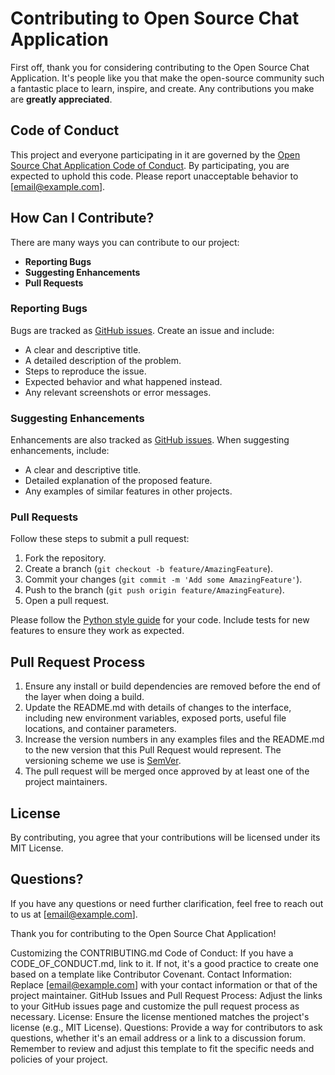 # Contributing to Open Source Chat Application

First off, thank you for considering contributing to the Open Source Chat Application. It's people like you that make the open-source community such a fantastic place to learn, inspire, and create. Any contributions you make are **greatly appreciated**.

## Code of Conduct

This project and everyone participating in it are governed by the [Open Source Chat Application Code of Conduct](CODE_OF_CONDUCT.md). By participating, you are expected to uphold this code. Please report unacceptable behavior to [email@example.com].

## How Can I Contribute?

There are many ways you can contribute to our project:

- **Reporting Bugs**
- **Suggesting Enhancements**
- **Pull Requests**

### Reporting Bugs

Bugs are tracked as [GitHub issues](https://github.com/yourusername/open-source-chat-app/issues). Create an issue and include:

- A clear and descriptive title.
- A detailed description of the problem.
- Steps to reproduce the issue.
- Expected behavior and what happened instead.
- Any relevant screenshots or error messages.

### Suggesting Enhancements

Enhancements are also tracked as [GitHub issues](https://github.com/yourusername/open-source-chat-app/issues). When suggesting enhancements, include:

- A clear and descriptive title.
- Detailed explanation of the proposed feature.
- Any examples of similar features in other projects.

### Pull Requests

Follow these steps to submit a pull request:

1. Fork the repository.
2. Create a branch (`git checkout -b feature/AmazingFeature`).
3. Commit your changes (`git commit -m 'Add some AmazingFeature'`).
4. Push to the branch (`git push origin feature/AmazingFeature`).
5. Open a pull request.

Please follow the [Python style guide](https://www.python.org/dev/peps/pep-0008/) for your code. Include tests for new features to ensure they work as expected.

## Pull Request Process

1. Ensure any install or build dependencies are removed before the end of the layer when doing a build.
2. Update the README.md with details of changes to the interface, including new environment variables, exposed ports, useful file locations, and container parameters.
3. Increase the version numbers in any examples files and the README.md to the new version that this Pull Request would represent. The versioning scheme we use is [SemVer](http://semver.org/).
4. The pull request will be merged once approved by at least one of the project maintainers.

## License

By contributing, you agree that your contributions will be licensed under its MIT License.

## Questions?

If you have any questions or need further clarification, feel free to reach out to us at [email@example.com].

Thank you for contributing to the Open Source Chat Application!


Customizing the CONTRIBUTING.md
Code of Conduct: If you have a CODE_OF_CONDUCT.md, link to it. If not, it's a good practice to create one based on a template like Contributor Covenant.
Contact Information: Replace [email@example.com] with your contact information or that of the project maintainer.
GitHub Issues and Pull Request Process: Adjust the links to your GitHub issues page and customize the pull request process as necessary.
License: Ensure the license mentioned matches the project's license (e.g., MIT License).
Questions: Provide a way for contributors to ask questions, whether it's an email address or a link to a discussion forum.
Remember to review and adjust this template to fit the specific needs and policies of your project.